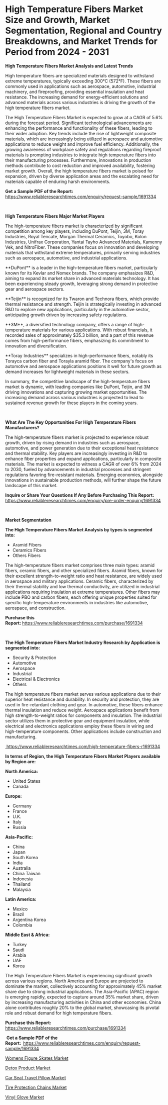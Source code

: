 <p><h1>High Temperature Fibers Market Size and Growth, Market Segmentation, Regional and Country Breakdowns, and Market Trends for Period from 2024 -  2031</h1></p><p><strong>High Temperature Fibers Market Analysis and Latest Trends</strong></p>
<p><p>High temperature fibers are specialized materials designed to withstand extreme temperatures, typically exceeding 300°C (572°F). These fibers are commonly used in applications such as aerospace, automotive, industrial machinery, and fireproofing, providing essential insulation and heat resistance. The increasing demand for energy-efficient solutions and advanced materials across various industries is driving the growth of the high temperature fibers market.</p><p>The High Temperature Fibers Market is expected to grow at a CAGR of 5.6% during the forecast period. Significant technological advancements are enhancing the performance and functionality of these fibers, leading to their wider adoption. Key trends include the rise of lightweight composite materials, which are increasingly being utilized in aerospace and automotive applications to reduce weight and improve fuel efficiency. Additionally, the growing awareness of workplace safety and regulations regarding fireproof materials is prompting industries to integrate high temperature fibers into their manufacturing processes. Furthermore, innovations in production methods contribute to cost reduction and improved availability, fostering market growth. Overall, the high temperature fibers market is poised for expansion, driven by diverse application areas and the escalating need for materials capable of enduring harsh environments.</p></p>
<p><strong>Get a Sample PDF of the Report:&nbsp;</strong> <a href="https://www.reliableresearchtimes.com/enquiry/request-sample/1691334?utm_campaign=1739&utm_medium=2&utm_source=Github&utm_content=ia&utm_term=17102024&utm_id=high-temperature-fibers">https://www.reliableresearchtimes.com/enquiry/request-sample/1691334</a></p>
<p>&nbsp;</p>
<p><strong>High Temperature Fibers Major Market Players</strong></p>
<p><p>The high-temperature fibers market is characterized by significant competition among key players, including DuPont, Teijin, 3M, Toray Industries, Royal Tencate, Morgan Thermal Ceramics, Toyobo, Kolon Industries, Unifrax Corporation, Yantai Tayho Advanced Materials, Kamenny Vek, and NitroFiber. These companies focus on innovation and developing materials that withstand extreme temperatures, primarily serving industries such as aerospace, automotive, and industrial applications.</p><p>**DuPont** is a leader in the high-temperature fibers market, particularly known for its Kevlar and Nomex brands. The company emphasizes R&D, aiming to expand its market share in advanced materials technology. It has been experiencing steady growth, leveraging strong demand in protective gear and aerospace sectors.</p><p>**Teijin** is recognized for its Twaron and Technora fibers, which provide thermal resistance and strength. Teijin is strategically investing in advanced R&D to explore new applications, particularly in the automotive sector, anticipating growth driven by increasing safety regulations.</p><p>**3M**, a diversified technology company, offers a range of high-temperature materials for various applications. With robust financials, it recorded sales of approximately $35.3 billion, and a part of this revenue comes from high-performance fibers, emphasizing its commitment to innovation and diversification.</p><p>**Toray Industries** specializes in high-performance fibers, notably its Torayca carbon fiber and Torayla aramid fiber. The company's focus on automotive and aerospace applications positions it well for future growth as demand increases for lightweight materials in these sectors.</p><p>In summary, the competitive landscape of the high-temperature fibers market is dynamic, with leading companies like DuPont, Teijin, and 3M driving innovations and capturing growing market opportunities. The increasing demand across various industries is projected to lead to sustained revenue growth for these players in the coming years.</p></p>
<p>&nbsp;</p>
<p><strong>What Are The Key Opportunities For High Temperature Fibers Manufacturers?</strong></p>
<p><p>The high-temperature fibers market is projected to experience robust growth, driven by rising demand in industries such as aerospace, automotive, and power generation due to their exceptional heat resistance and thermal stability. Key players are increasingly investing in R&D to enhance fiber properties and expand applications, particularly in composite materials. The market is expected to witness a CAGR of over 6% from 2024 to 2030, fueled by advancements in industrial processes and stringent regulations favoring fire-resistant materials. Emerging economies, alongside innovations in sustainable production methods, will further shape the future landscape of this market.</p></p>
<p><strong>Inquire or Share Your Questions If Any Before Purchasing This Report:</strong> <a href="https://www.reliableresearchtimes.com/enquiry/pre-order-enquiry/1691334?utm_campaign=1739&utm_medium=2&utm_source=Github&utm_content=ia&utm_term=17102024&utm_id=high-temperature-fibers">https://www.reliableresearchtimes.com/enquiry/pre-order-enquiry/1691334</a></p>
<p>&nbsp;</p>
<p><strong>Market Segmentation</strong></p>
<p><strong>The High Temperature Fibers Market Analysis by types is segmented into:</strong></p>
<p><ul><li>Aramid Fibers</li><li>Ceramics Fibers</li><li>Others Fibers</li></ul></p>
<p><p>The high-temperature fibers market comprises three main types: aramid fibers, ceramic fibers, and other specialized fibers. Aramid fibers, known for their excellent strength-to-weight ratio and heat resistance, are widely used in aerospace and military applications. Ceramic fibers, characterized by their thermal stability and low thermal conductivity, are utilized in industrial applications requiring insulation at extreme temperatures. Other fibers may include PBO and carbon fibers, each offering unique properties suited for specific high-temperature environments in industries like automotive, aerospace, and construction.</p></p>
<p><strong>Purchase this Report:&nbsp;</strong><a href="https://www.reliableresearchtimes.com/purchase/1691334?utm_campaign=1739&utm_medium=2&utm_source=Github&utm_content=ia&utm_term=17102024&utm_id=high-temperature-fibers">https://www.reliableresearchtimes.com/purchase/1691334</a></p>
<p>&nbsp;</p>
<p><strong>The High Temperature Fibers Market Industry Research by Application is segmented into:</strong></p>
<p><ul><li>Security & Protection</li><li>Automotive</li><li>Aerospace</li><li>Industrial</li><li>Electrical & Electronics</li><li>Others</li></ul></p>
<p><p>The high temperature fibers market serves various applications due to their superior heat resistance and durability. In security and protection, they are used in fire-retardant clothing and gear. In automotive, these fibers enhance thermal insulation and reduce weight. Aerospace applications benefit from high strength-to-weight ratios for components and insulation. The industrial sector utilizes them in protective gear and equipment insulation, while electrical and electronics applications employ these fibers in wiring and high-temperature components. Other applications include construction and manufacturing.</p></p>
<p><a href="https://www.reliableresearchtimes.com/high-temperature-fibers-r1691334?utm_campaign=1739&utm_medium=2&utm_source=Github&utm_content=ia&utm_term=17102024&utm_id=high-temperature-fibers">&nbsp;https://www.reliableresearchtimes.com/high-temperature-fibers-r1691334</a></p>
<p><strong>In terms of Region, the High Temperature Fibers Market Players available by Region are:</strong></p>
<p>
    <p> <strong> North America: </strong>
        <ul>
            <li>United States</li>
            <li>Canada</li>
        </ul>
        </p> 
    <p> <strong> Europe: </strong>
        <ul>
            <li>Germany</li>
            <li>France</li>
            <li>U.K.</li>
            <li>Italy</li>
            <li>Russia</li>
        </ul>
        </p> 
    <p> <strong> Asia-Pacific: </strong>
        <ul>
            <li>China</li>
            <li>Japan</li>
            <li>South Korea</li>
            <li>India</li>
            <li>Australia</li>
            <li>China Taiwan</li>
            <li>Indonesia</li>
            <li>Thailand</li>
            <li>Malaysia</li>
        </ul>
        </p> 
    <p> <strong> Latin America: </strong>
        <ul>
            <li>Mexico</li>
            <li>Brazil</li>
            <li>Argentina Korea</li>
            <li>Colombia</li>
        </ul>
        </p> 
    <p> <strong> Middle East & Africa: </strong>
        <ul>
            <li>Turkey</li>
            <li>Saudi</li>
            <li>Arabia</li>
            <li>UAE</li>
            <li>Korea</li>
        </ul>
    </p>
    </p>
<p><p>The High Temperature Fibers Market is experiencing significant growth across various regions. North America and Europe are projected to dominate the market, collectively accounting for approximately 45% market share due to strong industrial applications. The Asia-Pacific (APAC) region is emerging rapidly, expected to capture around 35% market share, driven by increasing manufacturing activities in China and other economies. China alone contributes roughly 20% to the global market, showcasing its pivotal role and robust demand for high temperature fibers.</p></p>
<p><strong>Purchase this Report: </strong><a href="https://www.reliableresearchtimes.com/purchase/1691334?utm_campaign=1739&utm_medium=2&utm_source=Github&utm_content=ia&utm_term=17102024&utm_id=high-temperature-fibers">https://www.reliableresearchtimes.com/purchase/1691334</a></p>
<p>&nbsp;<strong>Get a Sample PDF of the Report:&nbsp;&nbsp;</strong><a href="https://www.reliableresearchtimes.com/enquiry/request-sample/1691334?utm_campaign=1739&utm_medium=2&utm_source=Github&utm_content=ia&utm_term=17102024&utm_id=high-temperature-fibers">https://www.reliableresearchtimes.com/enquiry/request-sample/1691334</a></p>
<p><strong></strong></p>
<p><p><a href="https://www.linkedin.com/pulse/exploring-womens-figure-skates-market-strategic-insights-bpwte?utm_campaign=1739&utm_medium=2&utm_source=Github&utm_content=ia&utm_term=17102024&utm_id=high-temperature-fibers">Womens Figure Skates Market</a></p><p><a href="https://www.linkedin.com/pulse/decoding-detox-product-industry-dynamics-strategic-imperatives-ttdrf?utm_campaign=1739&utm_medium=2&utm_source=Github&utm_content=ia&utm_term=17102024&utm_id=high-temperature-fibers">Detox Product Market</a></p><p><a href="https://www.linkedin.com/pulse/car-seat-travel-pillow-value-chain-analysis-from-raw-materials-91rwf?utm_campaign=1739&utm_medium=2&utm_source=Github&utm_content=ia&utm_term=17102024&utm_id=high-temperature-fibers">Car Seat Travel Pillow Market</a></p><p><a href="https://issuu.com/reportprime-2/docs/tire-protection-chains-market-size-_82b936804a673a?utm_campaign=1739&utm_medium=2&utm_source=Github&utm_content=ia&utm_term=17102024&utm_id=high-temperature-fibers">Tire Protection Chains Market</a></p><p><a href="https://www.linkedin.com/pulse/global-vinyl-glove-market-analysis-key-trends-future-projections-k5lhe?utm_campaign=1739&utm_medium=2&utm_source=Github&utm_content=ia&utm_term=17102024&utm_id=high-temperature-fibers">Vinyl Glove Market</a></p></p>